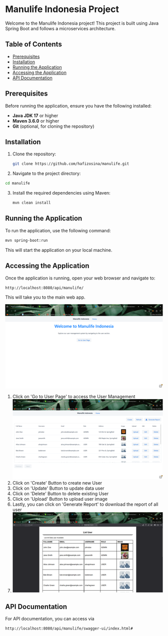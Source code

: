 # Manulife Indonesia Project

Welcome to the Manulife Indonesia project! This project is built using Java Spring Boot and follows a microservices architecture.

## Table of Contents
- [Prerequisites](#prerequisites)
- [Installation](#installation)
- [Running the Application](#running-the-application)
- [Accessing the Application](#accessing-the-application)
- [API Documentation](#api-documentation)

## Prerequisites

Before running the application, ensure you have the following installed:
- **Java JDK 17** or higher
- **Maven 3.6.0** or higher
- **Git** (optional, for cloning the repository)

## Installation

1. Clone the repository:

   ```bash
   git clone https://github.com/hafizosina/manulife.git
   ```
2. Navigate to the project directory:
  ```bash
  cd manulife
  ```
3. Install the required dependencies using Maven:
   ```bash
   mvn clean install
   ```
## Running the Application

To run the application, use the following command:

   ```bash
  mvn spring-boot:run
   ```
This will start the application on your local machine.

## Accessing the Application

Once the application is running, open your web browser and navigate to:

```bash
http://localhost:8080/api/manulife/
```
This will take you to the main web app.

![img.png](img.png)
1. Click on 'Go to User Page' to access the User Management
![img_1.png](img_1.png)
2. Click on 'Create' Button to create new User
3. Click on 'Update' Button to update data user
4. Click on 'Delete' Button to delete existing User
5. Click on 'Upload' Button to upload user image
6. Lastly, you can click on 'Generate Report' to download the report of all user
7. ![img_2.png](img_2.png)

## API Documentation

For API documentation, you can access via
```bash
http://localhost:8080/api/manulife/swagger-ui/index.html#
```
